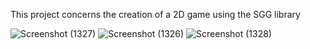 This project concerns the creation of a 2D game using the SGG library

![Screenshot (1327)](https://github.com/user-attachments/assets/657abc20-ed20-409a-bd69-fd7a8ac56cc5)
![Screenshot (1326)](https://github.com/user-attachments/assets/445eb935-120c-479c-80ff-5b8efa652cb6)
![Screenshot (1328)](https://github.com/user-attachments/assets/c0227e8d-82de-4b08-a574-3a8828948f33)
